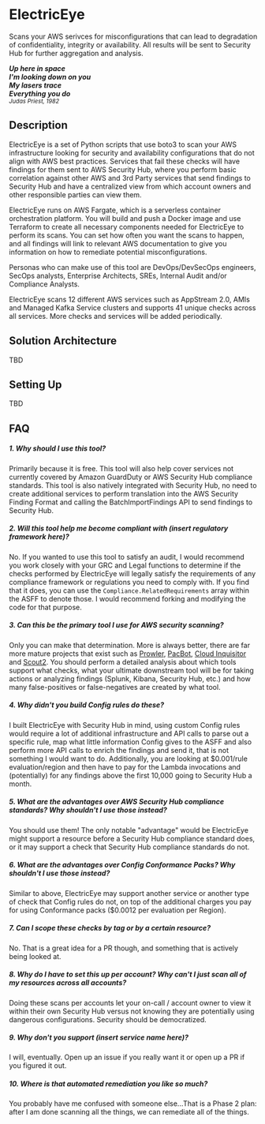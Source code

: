 # ElectricEye
Scans your AWS serivces for misconfigurations that can lead to degradation of confidentiality, integrity or availability. All results will be sent to Security Hub for further aggregation and analysis. 

***Up here in space***<br/>
***I'm looking down on you***<br/>
***My lasers trace***<br/>
***Everything you do***<br/>
<sub>*Judas Priest, 1982*</sub>

## Description
ElectricEye is a set of Python scripts that use boto3 to scan your AWS infrastructure looking for security and availability configurations that do not align with AWS best practices. Services that fail these checks will have findings for them sent to AWS Security Hub, where you perform basic correlation against other AWS and 3rd Party services that send findings to Security Hub and have a centralized view from which account owners and other responsible parties can view them.

ElectricEye runs on AWS Fargate, which is a serverless container orchestration platform. You will build and push a Docker image and use Terraform to create all necessary components needed for ElectricEye to perform its scans. You can set how often you want the scans to happen, and all findings will link to relevant AWS documentation to give you information on how to remediate potential misconfigurations.

Personas who can make use of this tool are DevOps/DevSecOps engineers, SecOps analysts, Enterprise Architects, SREs, Internal Audit and/or Compliance Analysts.

ElectricEye scans 12 different AWS services such as AppStream 2.0, AMIs and Managed Kafka Service clusters and supports 41 unique checks across all services. More checks and services will be added periodically.

## Solution Architecture
TBD

## Setting Up
TBD

## FAQ
##### 1. Why should I use this tool?
Primarily because it is free. This tool will also help cover services not currently covered by Amazon GuardDuty or AWS Security Hub compliance standards. This tool is also natively integrated with Security Hub, no need to create additional services to perform translation into the AWS Security Finding Format and calling the BatchImportFindings API to send findings to Security Hub.

##### 2. Will this tool help me become compliant with (insert regulatory framework here)?
No. If you wanted to use this tool to satisfy an audit, I would recommend you work closely with your GRC and Legal functions to determine if the checks performed by ElectricEye will legally satisfy the requirements of any compliance framework or regulations you need to comply with. If you find that it does, you can use the `Compliance.RelatedRequirements` array within the ASFF to denote those. I would recommend forking and modifying the code for that purpose.

##### 3. Can this be the primary tool I use for AWS security scanning?
Only you can make that determination. More is always better, there are far more mature projects that exist such as [Prowler](https://github.com/toniblyx/prowler), [PacBot](https://github.com/tmobile/pacbot), [Cloud Inquisitor](https://github.com/RiotGames/cloud-inquisitor) and [Scout2](https://github.com/nccgroup/ScoutSuite). You should perform a detailed analysis about which tools support what checks, what your ultimate downstream tool will be for taking actions or analyzing findings (Splunk, Kibana, Security Hub, etc.) and how many false-positives or false-negatives are created by what tool.

##### 4. Why didn't you build Config rules do these?
I built ElectricEye with Security Hub in mind, using custom Config rules would require a lot of additional infrastructure and API calls to parse out a specific rule, map what little information Config gives to the ASFF and also perform more API calls to enrich the findings and send it, that is not something I would want to do. Additionally, you are looking at $0.001/rule evaluation/region and then have to pay for the Lambda invocations and (potentially) for any findings above the first 10,000 going to Security Hub a month.

##### 5. What are the advantages over AWS Security Hub compliance standards? Why shouldn't I use those instead?
You should use them! The only notable "advantage" would be ElectricEye might support a resource before a Security Hub compliance standard does, or it may support a check that Security Hub compliance standards do not.

##### 6. What are the advantages over Config Conformance Packs? Why shouldn't I use those instead?
Similar to above, ElectricEye may support another service or another type of check that Config rules do not, on top of the additional charges you pay for using Conformance packs ($0.0012 per evaluation per Region).

##### 7. Can I scope these checks by tag or by a certain resource?
No. That is a great idea for a PR though, and something that is actively being looked at.

##### 8. Why do I have to set this up per account? Why can't I just scan all of my resources across all accounts?
Doing these scans per accounts let your on-call / account owner to view it within their own Security Hub versus not knowing they are potentially using dangerous configurations. Security should be democratized.

##### 9. Why don't you support (insert service name here)?
I will, eventually. Open up an issue if you really want it or open up a PR if you figured it out.

##### 10. Where is that automated remediation you like so much?
You probably have me confused with someone else...That is a Phase 2 plan: after I am done scanning all the things, we can remediate all of the things.